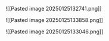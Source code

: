 
![[Pasted image 20250125132741.png]]


![[Pasted image 20250125133858.png]]

![[Pasted image 20250125133046.png]]